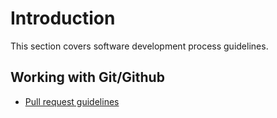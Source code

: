 # Introduction

This section covers software development process guidelines.

## Working with Git/Github

  * [Pull request guidelines](PullRequests.md)
